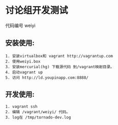 讨论组开发测试
============

代码编号 weiyi

安装使用:
-----------
    1. 安装virtualbox和 vagrant http://vagrantup.com
    2. 使用weiyi.box  
    3. 安装mercurial(hg) 下载源代码 到/vagrant映射目录。
    4. 启动vagrant up
    5. 访问 http://ld.youpinapp.com:8888/  


开发使用:
-------
    1. vagrant ssh 
    2. 编辑 /vagrant/weiyi/ 代码。
    3. log在 /tmp/tornado-dev.log
